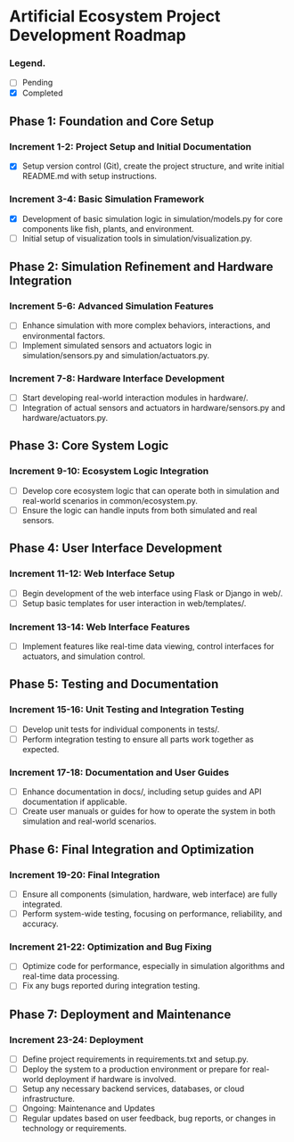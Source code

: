 # Artificial Ecosystem Project Development Roadmap

### Legend.
- [ ] Pending
- [X] Completed

## Phase 1: Foundation and Core Setup

### Increment 1-2: Project Setup and Initial Documentation 
- [X] Setup version control (Git), create the project structure, and write initial README.md with setup instructions.

### Increment 3-4: Basic Simulation Framework 
- [X] Development of basic simulation logic in simulation/models.py for core components like fish, plants, and environment.
- [ ] Initial setup of visualization tools in simulation/visualization.py.

## Phase 2: Simulation Refinement and Hardware Integration

### Increment 5-6: Advanced Simulation Features 
- [ ] Enhance simulation with more complex behaviors, interactions, and environmental factors.
- [ ] Implement simulated sensors and actuators logic in simulation/sensors.py and simulation/actuators.py.

### Increment 7-8: Hardware Interface Development 
- [ ] Start developing real-world interaction modules in hardware/.
- [ ] Integration of actual sensors and actuators in hardware/sensors.py and hardware/actuators.py.

## Phase 3: Core System Logic

### Increment 9-10: Ecosystem Logic Integration 
- [ ] Develop core ecosystem logic that can operate both in simulation and real-world scenarios in common/ecosystem.py.
- [ ] Ensure the logic can handle inputs from both simulated and real sensors.

## Phase 4: User Interface Development

### Increment 11-12: Web Interface Setup 
- [ ] Begin development of the web interface using Flask or Django in web/.
- [ ] Setup basic templates for user interaction in web/templates/.

### Increment 13-14: Web Interface Features 
- [ ] Implement features like real-time data viewing, control interfaces for actuators, and simulation control.

## Phase 5: Testing and Documentation

### Increment 15-16: Unit Testing and Integration Testing 
- [ ] Develop unit tests for individual components in tests/.
- [ ] Perform integration testing to ensure all parts work together as expected.

### Increment 17-18: Documentation and User Guides 
- [ ] Enhance documentation in docs/, including setup guides and API documentation if applicable.
- [ ] Create user manuals or guides for how to operate the system in both simulation and real-world scenarios.

## Phase 6: Final Integration and Optimization

### Increment 19-20: Final Integration 
- [ ] Ensure all components (simulation, hardware, web interface) are fully integrated.
- [ ] Perform system-wide testing, focusing on performance, reliability, and accuracy.

### Increment 21-22: Optimization and Bug Fixing 
- [ ] Optimize code for performance, especially in simulation algorithms and real-time data processing.
- [ ] Fix any bugs reported during integration testing.

## Phase 7: Deployment and Maintenance

### Increment 23-24: Deployment 
- [ ] Define project requirements in requirements.txt and setup.py.
- [ ] Deploy the system to a production environment or prepare for real-world deployment if hardware is involved.
- [ ] Setup any necessary backend services, databases, or cloud infrastructure.
- [ ] Ongoing: Maintenance and Updates
- [ ] Regular updates based on user feedback, bug reports, or changes in technology or requirements.